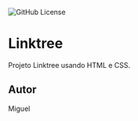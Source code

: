 ![GitHub License](https://img.shields.io/github/license/Estorce00/linktree?style=plastic)


# Linktree
Projeto Linktree usando HTML e CSS.
## Autor
Miguel
